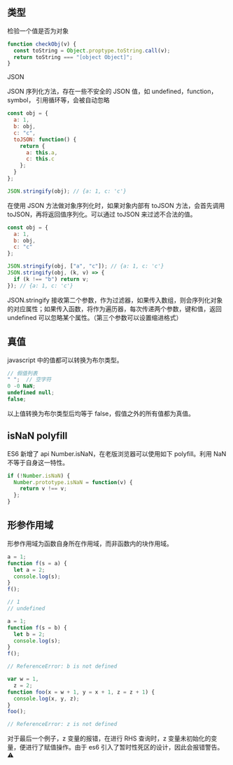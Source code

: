 ## 类型

检验一个值是否为对象

```js
function checkObj(v) {
  const toString = Object.proptype.toString.call(v);
  return toString === "[object Object]";
}
```

JSON

JSON 序列化方法，存在一些不安全的 JSON 值，如 undefined，function， symbol， 引用循环等，会被自动忽略

```js
const obj = {
  a: 1,
  b: obj,
  c: "c",
  toJSON: function() {
    return {
      a: this.a,
      c: this.c
    };
  }
};

JSON.stringify(obj); // {a: 1, c: 'c'}
```

在使用 JSON 方法做对象序列化时，如果对象内部有 toJSON 方法，会首先调用 toJSON，再将返回值序列化。可以通过 toJSON 来过滤不合法的值。

```js
const obj = {
  a: 1,
  b: obj,
  c: "c"
};

JSON.stringify(obj, ["a", "c"]); // {a: 1, c: 'c'}
JSON.stringify(obj, (k, v) => {
  if (k !== "b") return v;
}); // {a: 1, c: 'c'}
```

JSON.stringify 接收第二个参数，作为过滤器，如果传入数组，则会序列化对象的对应属性；如果传入函数，将作为遍历器，每次传递两个参数，键和值，返回 undefined 可以忽略某个属性。（第三个参数可以设置缩进格式）

## 真值

javascript 中的值都可以转换为布尔类型。

```js
// 假值列表
" ";  // 空字符
0 -0 NaN;
undefined null;
false;
```

以上值转换为布尔类型后均等于 false，假值之外的所有值都为真值。

## isNaN polyfill

ES6 新增了 api Number.isNaN，在老版浏览器可以使用如下 polyfill。利用 NaN 不等于自身这一特性。

```js
if (!Number.isNaN) {
  Number.prototype.isNaN = function(v) {
    return v !== v;
  };
}
```

## 形参作用域

形参作用域为函数自身所在作用域，而非函数内的块作用域。

```js
a = 1;
function f(s = a) {
  let a = 2;
  console.log(s);
}
f();

// 1
// undefined
```

```js
a = 1;
function f(s = b) {
  let b = 2;
  console.log(s);
}
f();

// ReferenceError: b is not defined
```

```js
var w = 1,
  z = 2;
function foo(x = w + 1, y = x + 1, z = z + 1) {
  console.log(x, y, z);
}
foo();

// ReferenceError: z is not defined
```

对于最后一个例子，z 变量的报错，在进行 RHS 查询时，z 变量未初始化的变量，便进行了赋值操作。由于 es6 引入了暂时性死区的设计，因此会报错警告。⚠️
